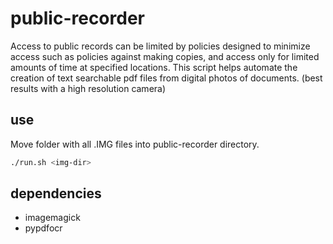 # public-recorder
Access to public records can be limited by policies designed to minimize access such as policies against making copies, and access only for limited amounts of time at specified locations. This script helps automate the creation of text searchable pdf files from digital photos of documents. (best results with a high resolution camera)

## use
Move folder with all .IMG files into public-recorder directory.

```bash
./run.sh <img-dir>
```


## dependencies
- imagemagick
- pypdfocr
